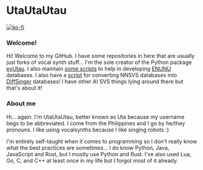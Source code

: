 # UtaUtaUtau

[![ko-fi](https://ko-fi.com/img/githubbutton_sm.svg)](https://ko-fi.com/Z8Z339HLX)

### Welcome!

Hi! Welcome to my GitHub. I have some repositories in here that are usually just forks of vocal synth stuff... I'm the sole creator of the Python package [pyUtau](https://github.com/UtaUtaUtau/pyUtau). I also maintain [some scripts](https://github.com/UtaUtaUtau/nnsvslabeling) to help in developing [ENUNU](https://github.com/oatsu-gh/ENUNU) databases. I also have a [script](https://github.com/UtaUtaUtau/nnsvs-db-converter) for converting NNSVS databases into [DiffSinger](https://github.com/openvpi/DiffSinger) databases! I have other AI SVS things lying around there but that's about it!

### About me

Hi... again. I'm UtaUtaUtau, better known as Uta because my username begs to be abbreviated. I come from the Philippines and I go by he/they pronouns. I like using vocalsynths because I like singing robots :)

I'm entirely self-taught when it comes to programming so I don't really know what the best practices are sometimes... I do know Python, Java, JavaScript and Rust, but I mostly use Python and Rust. I've also used Lua, Go, C, and C++ at least once in my life but I forgot most of it already.
